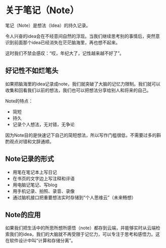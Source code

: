 # 关于笔记（Note）

笔记（Note）是想法（Idea）的持久记录。

令人兴奋的idea会在不经意间自然的浮现。当我们继续思考别的事情后，突然意识到前面那个idea已经消失在茫茫脑海里，再也想不起来。

这时我们不禁会感叹：“哎，年纪大了，记性越来越不好了”。

## 好记性不如烂笔头

如果把脑海里的idea记录成note，我们就突破了大脑的记忆力限制。我们就可以收集和回看我们以前的想法，我们也可以把想法分享给别人和将来的自己。

Note的特点：
- 简短
- 持久
- 记录个人想法，无对错，无争论

因为Note目的是快速记下自己的简短想法，所以写作门槛很低，不需要过多的斟酌观点对错和文辞通顺。

## Note记录的形式

- 用笔在笔记本上写日记
- 在书页的文字边上写注释和评语
- 用电脑记笔记、写blog
- 用手机记录、拍照、录音、录像
- 通过脑机接口把重要想法实时存储到“个人思维云”（未来畅想）

## Note的应用

如果我们把生活中的所思所想所感悟（note）都存到云端，并能够实时从云端检索我们的idea，我们的大脑就不再受限于记忆力，可以专注于思考和感悟力。这在软件设计中叫“计算和存储分离”。
